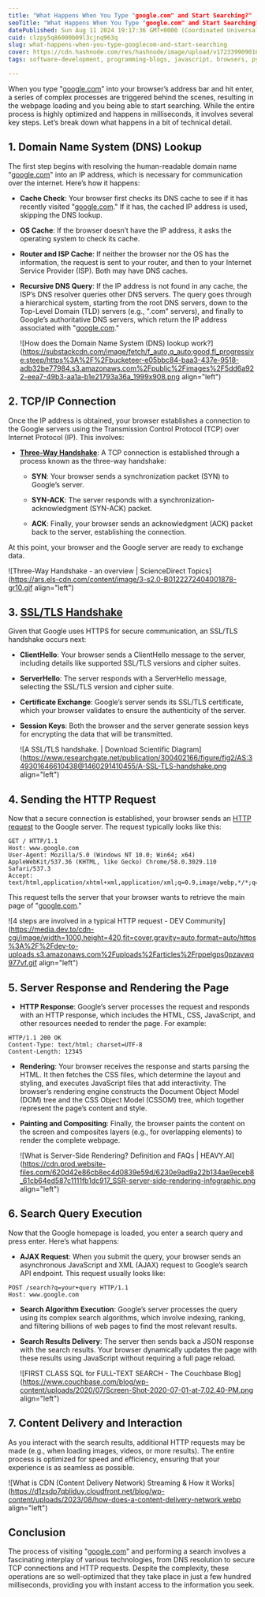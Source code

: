 ```yaml
---
title: "What Happens When You Type "google.com" and Start Searching?"
seoTitle: "What Happens When You Type "google.com" and Start Searching?"
datePublished: Sun Aug 11 2024 19:17:36 GMT+0000 (Coordinated Universal Time)
cuid: clzpy5q86000b09l3cjnq963q
slug: what-happens-when-you-type-googlecom-and-start-searching
cover: https://cdn.hashnode.com/res/hashnode/image/upload/v1723399090167/31257db6-e5c9-4427-86a4-c20486ad4aa6.jpeg
tags: software-development, programming-blogs, javascript, browsers, python, web-development, chrome, webdev, beginner, reactjs, google, beginners, software-engineering, internet, web3

---
```


When you type "[google.com](http://google.com)" into your browser’s address bar and hit enter, a series of complex processes are triggered behind the scenes, resulting in the webpage loading and you being able to start searching. While the entire process is highly optimized and happens in milliseconds, it involves several key steps. Let’s break down what happens in a bit of technical detail.

## 1\. **Domain Name System (DNS) Lookup**

The first step begins with resolving the human-readable domain name "[google.com](http://google.com)" into an IP address, which is necessary for communication over the internet. Here’s how it happens:

* **Cache Check**: Your browser first checks its DNS cache to see if it has recently visited "[google.com](http://google.com)." If it has, the cached IP address is used, skipping the DNS lookup.
    
* **OS Cache**: If the browser doesn’t have the IP address, it asks the operating system to check its cache.
    
* **Router and ISP Cache**: If neither the browser nor the OS has the information, the request is sent to your router, and then to your Internet Service Provider (ISP). Both may have DNS caches.
    
* **Recursive DNS Query**: If the IP address is not found in any cache, the ISP’s DNS resolver queries other DNS servers. The query goes through a hierarchical system, starting from the root DNS servers, down to the Top-Level Domain (TLD) servers (e.g., ".com" servers), and finally to Google’s authoritative DNS servers, which return the IP address associated with "[google.com](http://google.com)."
    
    ![How does the Domain Name System (DNS) lookup work?](https://substackcdn.com/image/fetch/f_auto,q_auto:good,fl_progressive:steep/https%3A%2F%2Fbucketeer-e05bbc84-baa3-437e-9518-adb32be77984.s3.amazonaws.com%2Fpublic%2Fimages%2F5dd6a922-eea7-49b3-aa1a-b1e21793a36a_1999x908.png align="left")
    

## 2\. **TCP/IP Connection**

Once the IP address is obtained, your browser establishes a connection to the Google servers using the Transmission Control Protocol (TCP) over Internet Protocol (IP). This involves:

* [**Three-Way Handshake**](https://www.sciencedirect.com/topics/computer-science/three-way-handshake): A TCP connection is established through a process known as the three-way handshake:
    
    * **SYN**: Your browser sends a synchronization packet (SYN) to Google’s server.
        
    * **SYN-ACK**: The server responds with a synchronization-acknowledgment (SYN-ACK) packet.
        
    * **ACK**: Finally, your browser sends an acknowledgment (ACK) packet back to the server, establishing the connection.
        

At this point, your browser and the Google server are ready to exchange data.

![Three-Way Handshake - an overview | ScienceDirect Topics](https://ars.els-cdn.com/content/image/3-s2.0-B0122272404001878-gr10.gif align="left")

## 3\. [**SSL/TLS Handshake**](https://www.cloudflare.com/learning/ssl/what-happens-in-a-tls-handshake/)

Given that Google uses HTTPS for secure communication, an SSL/TLS handshake occurs next:

* **ClientHello**: Your browser sends a ClientHello message to the server, including details like supported SSL/TLS versions and cipher suites.
    
* **ServerHello**: The server responds with a ServerHello message, selecting the SSL/TLS version and cipher suite.
    
* **Certificate Exchange**: Google’s server sends its SSL/TLS certificate, which your browser validates to ensure the authenticity of the server.
    
* **Session Keys**: Both the browser and the server generate session keys for encrypting the data that will be transmitted.
    
    ![A SSL/TLS handshake. | Download Scientific Diagram](https://www.researchgate.net/publication/300402166/figure/fig2/AS:349301646610438@1460291410455/A-SSL-TLS-handshake.png align="left")
    

## 4\. **Sending the HTTP Request**

Now that a secure connection is established, your browser sends an [HTTP request](https://www.uptimia.com/learn/what-is-http-request) to the Google server. The request typically looks like this:

```plaintext
GET / HTTP/1.1
Host: www.google.com
User-Agent: Mozilla/5.0 (Windows NT 10.0; Win64; x64) AppleWebKit/537.36 (KHTML, like Gecko) Chrome/58.0.3029.110 Safari/537.3
Accept: text/html,application/xhtml+xml,application/xml;q=0.9,image/webp,*/*;q=0.8
```

This request tells the server that your browser wants to retrieve the main page of "[google.com](http://google.com)."

![4 steps are involved in a typical HTTP request - DEV Community](https://media.dev.to/cdn-cgi/image/width=1000,height=420,fit=cover,gravity=auto,format=auto/https%3A%2F%2Fdev-to-uploads.s3.amazonaws.com%2Fuploads%2Farticles%2Frppelgps0pzavwq977vf.gif align="left")

## 5\. **Server Response and Rendering the Page**

* **HTTP Response**: Google’s server processes the request and responds with an HTTP response, which includes the HTML, CSS, JavaScript, and other resources needed to render the page. For example:
    

```plaintext
HTTP/1.1 200 OK
Content-Type: text/html; charset=UTF-8
Content-Length: 12345
```

* **Rendering**: Your browser receives the response and starts parsing the HTML. It then fetches the CSS files, which determine the layout and styling, and executes JavaScript files that add interactivity. The browser’s rendering engine constructs the Document Object Model (DOM) tree and the CSS Object Model (CSSOM) tree, which together represent the page’s content and style.
    
* **Painting and Compositing**: Finally, the browser paints the content on the screen and composites layers (e.g., for overlapping elements) to render the complete webpage.
    
    ![What is Server-Side Rendering? Definition and FAQs | HEAVY.AI](https://cdn.prod.website-files.com/620d42e86cb8ec4d0839e59d/6230e9ad9a22b134ae9eceb8_61cb64ed587c1111fb1dc917_SSR-server-side-rendering-infographic.png align="left")
    

## 6\. **Search Query Execution**

Now that the Google homepage is loaded, you enter a search query and press enter. Here’s what happens:

* **AJAX Request**: When you submit the query, your browser sends an asynchronous JavaScript and XML (AJAX) request to Google’s search API endpoint. This request usually looks like:
    

```plaintext
POST /search?q=your+query HTTP/1.1
Host: www.google.com
```

* **Search Algorithm Execution**: Google’s server processes the query using its complex search algorithms, which involve indexing, ranking, and filtering billions of web pages to find the most relevant results.
    
* **Search Results Delivery**: The server then sends back a JSON response with the search results. Your browser dynamically updates the page with these results using JavaScript without requiring a full page reload.
    
    ![FIRST CLASS SQL for FULL-TEXT SEARCH - The Couchbase Blog](https://www.couchbase.com/blog/wp-content/uploads/2020/07/Screen-Shot-2020-07-01-at-7.02.40-PM.png align="left")
    

## 7\. **Content Delivery and Interaction**

As you interact with the search results, additional HTTP requests may be made (e.g., when loading images, videos, or more results). The entire process is optimized for speed and efficiency, ensuring that your experience is as seamless as possible.

![What is CDN (Content Delivery Network) Streaming & How it Works](https://d1zsdp7qbliduy.cloudfront.net/blog/wp-content/uploads/2023/08/how-does-a-content-delivery-network.webp align="left")

## Conclusion

The process of visiting "[google.com](http://google.com)" and performing a search involves a fascinating interplay of various technologies, from DNS resolution to secure TCP connections and HTTP requests. Despite the complexity, these operations are so well-optimized that they take place in just a few hundred milliseconds, providing you with instant access to the information you seek.